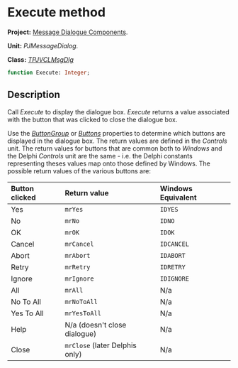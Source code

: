 # Execute method #

**Project:** [Message Dialogue Components](../API.md).

**Unit:** _PJMessageDialog_.

**Class:** _[TPJVCLMsgDlg](./TPJVCLMsgDlg.md)_

```pascal
function Execute: Integer;
```

## Description ##

Call _Execute_ to display the dialogue box. _Execute_ returns a value associated with the button that was clicked to close the dialogue box.

Use the _[ButtonGroup](./TPJVCLMsgDlg-ButtonGroup.md)_ or _[Buttons](./TPJVCLMsgDlg-Buttons.md)_ properties to determine which buttons are displayed in the dialogue box. The return values are defined in the _Controls_ unit. The return values for buttons that are common both to _Windows_ and the Delphi _Controls_ unit are the same - i.e. the Delphi constants representing theses values map onto those defined by Windows. The possible return values of the various buttons are:

| **Button clicked** | **Return value** | **Windows Equivalent** |
|:-------------------|:-----------------|:-----------------------|
| Yes | `mrYes` | `IDYES` |
| No | `mrNo` | `IDNO` |
| OK | `mrOK` | `IDOK` |
| Cancel | `mrCancel` | `IDCANCEL` |
| Abort | `mrAbort` | `IDABORT` |
| Retry | `mrRetry` | `IDRETRY` |
| Ignore | `mrIgnore` | `IDIGNORE` |
| All | `mrAll` | N/a |
| No To All | `mrNoToAll` | N/a |
| Yes To All | `mrYesToAll` | N/a |
| Help | N/a (doesn't close dialogue) | N/a |
| Close | `mrClose` (later Delphis only) | N/a |
